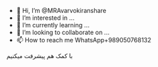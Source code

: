 - 👋 Hi, I’m @MRAvarvokiranshare
- 👀 I’m interested in ...
- 🌱 I’m currently learning ...
- 💞️ I’m looking to collaborate on ...
- 📫 How to reach me WhatsApp+989050768132

<!---
MRAvarvokiranshare/MRAvarvokiranshare is a ✨ special ✨ repository because its `README.md` (this file) appears on your GitHub profile.
You can click the Preview link to take a look at your changes.
--->


با کمک هم پیشرفت میکنیم 
